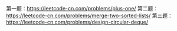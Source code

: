 第一题：https://leetcode-cn.com/problems/plus-one/
第二题：https://leetcode-cn.com/problems/merge-two-sorted-lists/
第三题：https://leetcode-cn.com/problems/design-circular-deque/
